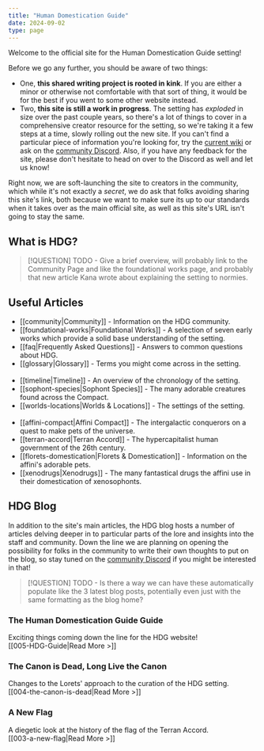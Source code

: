 ```yaml
---
title: "Human Domestication Guide"
date: 2024-09-02
type: page
---
```

Welcome to the official site for the Human Domestication Guide setting!

Before we go any further, you should be aware of two things:
- One, **this shared writing project is rooted in kink**. If you are either a minor or otherwise not comfortable with that sort of thing, it would be for the best if you went to some other website instead.
- Two, **this site is still a work in progress**. The setting has _exploded_ in size over the past couple years, so there's a lot of things to cover in a comprehensive creator resource for the setting, so we're taking it a few steps at a time, slowly rolling out the new site. If you can't find a particular piece of information you're looking for, try the [current wiki](https://humandomestication.guide/) or ask on the [community Discord](http://discord.humandomestication.guide/). Also, if you have any feedback for the site, please don't hesitate to head on over to the Discord as well and let us know!

Right now, we are soft-launching the site to creators in the community, which while it's not exactly a _secret_, we do ask that folks avoiding sharing this site's link, both because we want to make sure its up to our standards when it takes over as the main official site, as well as this site's URL isn't going to stay the same.
## What is HDG?

> [!QUESTION]
> TODO - Give a brief overview, will probably link to the Community Page and like the foundational works page, and probably that new article Kana wrote about explaining the setting to normies.
## Useful Articles
- [[community|Community]] - Information on the HDG community.
- [[foundational-works|Foundational Works]] - A selection of seven early works which provide a solid base understanding of the setting.
- [[faq|Frequently Asked Questions]] - Answers to common questions about HDG.
- [[glossary|Glossary]] - Terms you might come across in the setting.<br><br>
- [[timeline|Timeline]] - An overview of the chronology of the setting.
- [[sophont-species|Sophont Species]] - The many adorable creatures found across the Compact.
- [[worlds-locations|Worlds & Locations]] - The settings of the setting.<br><br>
- [[affini-compact|Affini Compact]] - The intergalactic conquerors on a quest to make pets of the universe.
- [[terran-accord|Terran Accord]] - The hypercapitalist human government of the 26th century.
- [[florets-domestication|Florets & Domestication]] - Information on the affini's adorable pets.
- [[xenodrugs|Xenodrugs]] - The many fantastical drugs the affini use in their domestication of xenosophonts.
## HDG Blog
In addition to the site's main articles, the HDG blog hosts a number of articles delving deeper in to particular parts of the lore and insights into the staff and community. Down the line we are planning on opening the possibility for folks in the community to write their own thoughts to put on the blog, so stay tuned on the [community Discord](http://discord.humandomestication.guide/) if you might be interested in that!


> [!QUESTION]
> TODO - Is there a way we can have these automatically populate like the 3 latest blog posts, potentially even just with the same formatting as the blog home?

### The Human Domestication Guide Guide
Exciting things coming down the line for the HDG website!<br>[[005-HDG-Guide|Read More >]]
### The Canon is Dead, Long Live the Canon
Changes to the Lorets' approach to the curation of the HDG setting.<br>[[004-the-canon-is-dead|Read More >]]
### A New Flag
A diegetic look at the history of the flag of the Terran Accord.<br>[[003-a-new-flag|Read More >]]